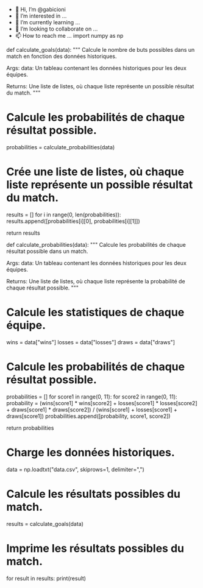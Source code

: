 - 👋 Hi, I’m @gabicioni
- 👀 I’m interested in ...
- 🌱 I’m currently learning ...
- 💞️ I’m looking to collaborate on ...
- 📫 How to reach me ...
import numpy as np

def calculate_goals(data):
  """
  Calcule le nombre de buts possibles dans un match en fonction des données historiques.

  Args:
    data: Un tableau contenant les données historiques pour les deux équipes.

  Returns:
    Une liste de listes, où chaque liste représente un possible résultat du match.
  """

  # Calcule les probabilités de chaque résultat possible.
  probabilities = calculate_probabilities(data)

  # Crée une liste de listes, où chaque liste représente un possible résultat du match.
  results = []
  for i in range(0, len(probabilities)):
    results.append([probabilities[i][0], probabilities[i][1]])

  return results

def calculate_probabilities(data):
  """
  Calcule les probabilités de chaque résultat possible dans un match.

  Args:
    data: Un tableau contenant les données historiques pour les deux équipes.

  Returns:
    Une liste de listes, où chaque liste représente la probabilité de chaque résultat possible.
  """

  # Calcule les statistiques de chaque équipe.
  wins = data["wins"]
  losses = data["losses"]
  draws = data["draws"]

  # Calcule les probabilités de chaque résultat possible.
  probabilities = []
  for score1 in range(0, 11):
    for score2 in range(0, 11):
      probability = (wins[score1] * wins[score2] + losses[score1] * losses[score2] + draws[score1] * draws[score2]) / (wins[score1] + losses[score1] + draws[score1])
      probabilities.append([probability, score1, score2])

  return probabilities

# Charge les données historiques.
data = np.loadtxt("data.csv", skiprows=1, delimiter=",")

# Calcule les résultats possibles du match.
results = calculate_goals(data)

# Imprime les résultats possibles du match.
for result in results:
  print(result)
<!---
gabicioni/gabicioni is a ✨ special ✨ repository because its `README.md` (this file) appears on your GitHub profile.
You can click the Preview link to take a look at your changes.
--->
